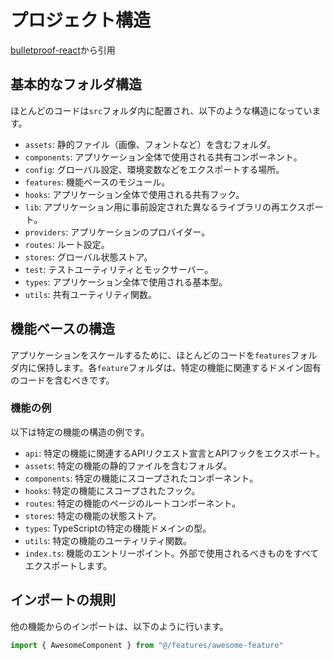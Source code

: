 # プロジェクト構造

[bulletproof-react](https://github.com/alan2207/bulletproof-react/blob/master/docs/project-structure.md)から引用

## 基本的なフォルダ構造
ほとんどのコードは`src`フォルダ内に配置され、以下のような構造になっています。

- `assets`: 静的ファイル（画像、フォントなど）を含むフォルダ。
- `components`: アプリケーション全体で使用される共有コンポーネント。
- `config`: グローバル設定、環境変数などをエクスポートする場所。
- `features`: 機能ベースのモジュール。
- `hooks`: アプリケーション全体で使用される共有フック。
- `lib`: アプリケーション用に事前設定された異なるライブラリの再エクスポート。
- `providers`: アプリケーションのプロバイダー。
- `routes`: ルート設定。
- `stores`: グローバル状態ストア。
- `test`: テストユーティリティとモックサーバー。
- `types`: アプリケーション全体で使用される基本型。
- `utils`: 共有ユーティリティ関数。

## 機能ベースの構造
アプリケーションをスケールするために、ほとんどのコードを`features`フォルダ内に保持します。各`feature`フォルダは、特定の機能に関連するドメイン固有のコードを含むべきです。

### 機能の例
以下は特定の機能の構造の例です。

- `api`: 特定の機能に関連するAPIリクエスト宣言とAPIフックをエクスポート。
- `assets`: 特定の機能の静的ファイルを含むフォルダ。
- `components`: 特定の機能にスコープされたコンポーネント。
- `hooks`: 特定の機能にスコープされたフック。
- `routes`: 特定の機能のページのルートコンポーネント。
- `stores`: 特定の機能の状態ストア。
- `types`: TypeScriptの特定の機能ドメインの型。
- `utils`: 特定の機能のユーティリティ関数。
- `index.ts`: 機能のエントリーポイント。外部で使用されるべきものをすべてエクスポートします。

## インポートの規則
他の機能からのインポートは、以下のように行います。

```javascript
import { AwesomeComponent } from "@/features/awesome-feature"
